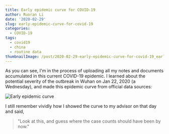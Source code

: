 ```yaml
---
title: Early epidemic curve for COVID-19
author: Ruoran Li
date: '2020-02-29'
slug: early-epidemic-curve-for-covid-19
categories:
  - COVID-19
tags:
  - covid19
  - china
  - routine data
thumbnailImage: /post/2020-02-29-early-epidemic-curve-for-covid-19_earlycurve.png
---
```


As you can see, I'm in the process of uploading all my notes and documents accumulated in this current COVID-19 epidemic. I learned about the potential severity of the outbreak in Wuhan on Jan 22, 2020 (a Wednesday), and made this epidemic curve from official data sources:

![Early epidemic curve](/post/2020-02-29-early-epidemic-curve-for-covid-19_earlycurve.png)

I still remember vividly how I showed the curve to my advisor on that day and said, 

> "Look at this, and guess where the case counts should have been by now."
